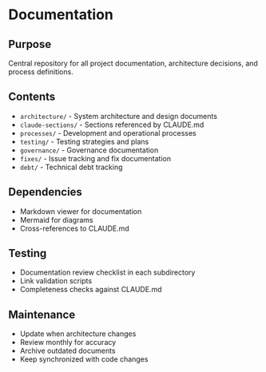 # Documentation

## Purpose
Central repository for all project documentation, architecture decisions, and process definitions.

## Contents
- `architecture/` - System architecture and design documents
- `claude-sections/` - Sections referenced by CLAUDE.md
- `processes/` - Development and operational processes
- `testing/` - Testing strategies and plans
- `governance/` - Governance documentation
- `fixes/` - Issue tracking and fix documentation
- `debt/` - Technical debt tracking

## Dependencies
- Markdown viewer for documentation
- Mermaid for diagrams
- Cross-references to CLAUDE.md

## Testing
- Documentation review checklist in each subdirectory
- Link validation scripts
- Completeness checks against CLAUDE.md

## Maintenance
- Update when architecture changes
- Review monthly for accuracy
- Archive outdated documents
- Keep synchronized with code changes